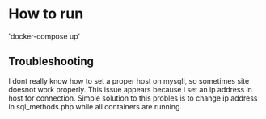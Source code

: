 # How to run
'docker-compose up'

## Troubleshooting
I dont really know how to set a proper host on mysqli, so sometimes site doesnot work properly. This issue appears because 
i set an ip address in host for connection. Simple solution to this probles is to change ip address in sql_methods.php
while all containers are running. 
